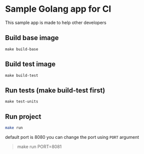 # Sample Golang app for CI
This sample app is made to help other developers

## Build base image
```
make build-base
```

## Build test image
```
make build-test
```

## Run tests (make build-test first)
```
make test-units
```

## Run project
``` bash
make run
```
default port is 8080
you can change the port using `PORT` argument
> make run PORT=8081

<!-- ## Deploy to kubernetes
```
kubectl create -f webapp.yml
```

## Deploy to kubernetes service
```
kubectl create -f webapp-service.yml
``` -->

<!-- ## Describe service
```
kubectl describe svc golang-app-service
``` -->